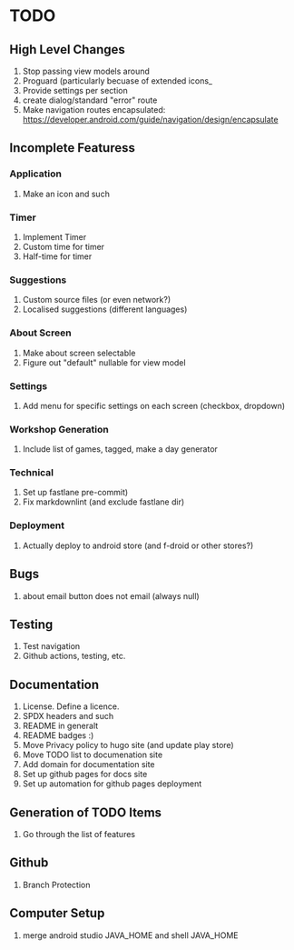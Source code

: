 # TODO

## High Level Changes

1. Stop passing view models around
1. Proguard (particularly becuase of extended icons_
1. Provide settings per section
1. create dialog/standard "error" route
1. Make navigation routes encapsulated: https://developer.android.com/guide/navigation/design/encapsulate

## Incomplete Featuress

### Application

1. Make an icon and such

### Timer

1. Implement Timer
1. Custom time for timer
1. Half-time for timer

### Suggestions

1. Custom source files (or even network?)
1. Localised suggestions (different languages)

### About Screen

1. Make about screen selectable
1. Figure out "default" nullable for view model

### Settings

1. Add menu for specific settings on each screen (checkbox, dropdown)

### Workshop Generation

1. Include list of games, tagged, make a day generator

### Technical

1. Set up fastlane pre-commit)
1. Fix markdownlint (and exclude fastlane dir)

### Deployment

1. Actually deploy to android store (and f-droid or other stores?)

## Bugs

1. about email button does not email (always null)

## Testing

1. Test navigation
1. Github actions, testing, etc.

## Documentation

1. License. Define a licence.
1. SPDX headers and such
1. README in generalt
1. README badges :)
1. Move Privacy policy to hugo site (and update play store)
1. Move TODO list to documenation site
1. Add domain for documentation site
1. Set up github pages for docs site
1. Set up automation for github pages deployment

## Generation of TODO Items

1. Go through the list of features

## Github

1. Branch Protection


## Computer Setup

1. merge android studio JAVA_HOME and shell JAVA_HOME
